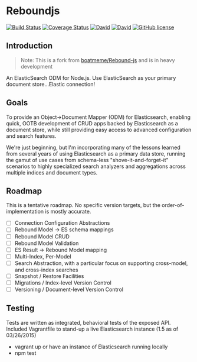 # Reboundjs

[![Build Status](https://travis-ci.org/LucioFranco/Reboundjs.svg?branch=master)](https://travis-ci.org/LucioFranco/Reboundjs) [![Coverage Status](https://coveralls.io/repos/LucioFranco/Reboundjs/badge.svg?branch=master&service=github)](https://coveralls.io/github/LucioFranco/Reboundjs?branch=master) [![David](https://img.shields.io/david/LucioFranco/Reboundjs.svg)](https://github.com/LucioFranco/Reboundjs) [![David](https://img.shields.io/david/dev/LucioFranco/Reboundjs.svg)](https://github.com/LucioFranco/Reboundjs) [![GitHub license](https://img.shields.io/github/license/LucioFranco/Reboundjs.svg)](https://github.com/LucioFranco/Reboundjs)

## Introduction

> Note: This is a fork from [boatmeme/Rebound-js](https://github.com/boatmeme/rebound-js) and is in heavy development

An ElasticSearch ODM for Node.js. Use ElasticSearch as your primary document store...Elastic connection!

## Goals

To provide an Object->Document Mapper (ODM) for Elasticsearch, enabling quick, OOTB development of CRUD apps backed by Elasticsearch as a document store, while still providing easy access to advanced configuration and search features.

We're just beginning, but I'm incorporating many of the lessons learned from several years of using Elasticsearch as a primary data store, running the gamut of use cases from schema-less "shove-it-and-forget-it" scenarios to highly specialized search analyzers and aggregations across multiple indices and document types.

## Roadmap

This is a tentative roadmap. No specific version targets, but the order-of-implementation is mostly accurate.

- [ ] Connection Configuration Abstractions
- [ ] Rebound Model -> ES schema mappings
- [ ] Rebound Model CRUD
- [ ] Rebound Model Validation
- [ ] ES Result -> Rebound Model mapping
- [ ] Multi-Index, Per-Model
- [ ] Search Abstraction, with a particular focus on supporting cross-model, and cross-index searches
- [ ] Snapshot / Restore Facilities
- [ ] Migrations / Index-level Version Control
- [ ] Versioning / Document-level Version Control

## Testing

Tests are written as integrated, behavioral tests of the exposed API. Included Vagrantfile to stand-up a live Elasticsearch instance (1.5 as of 03/26/2015)

* vagrant up or have an instance of Elasticsearch running locally
* npm test
